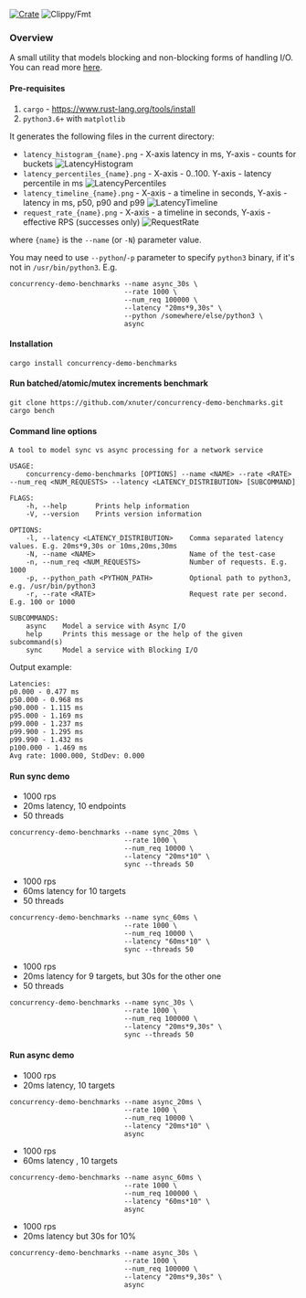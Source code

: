 [![Crate](https://img.shields.io/crates/v/concurrency-demo-benchmarks.svg)](https://crates.io/crates/concurrency-demo-benchmarks)
![Clippy/Fmt](https://github.com/xnuter/concurrency-demo-benchmarks/workflows/Clippy/Fmt/badge.svg)

### Overview

A small utility that models blocking and non-blocking forms of handling I/O. You can read more [here](https://medium.com/swlh/distributed-systems-and-asynchronous-i-o-ef0f27655ce5).

#### Pre-requisites

1. `cargo` - https://www.rust-lang.org/tools/install
1. `python3.6+` with `matplotlib`

It generates the following files in the current directory:

* `latency_histogram_{name}.png` - X-axis latency in ms, Y-axis - counts for buckets
![LatencyHistogram](./figures/latency_histogram_async_200ms.png)
* `latency_percentiles_{name}.png` - X-axis - 0..100. Y-axis - latency percentile in ms
![LatencyPercentiles](./figures/latency_percentiles_async_200ms.png)
* `latency_timeline_{name}.png` - X-axis - a timeline in seconds, Y-axis - latency in ms, p50, p90 and p99
![LatencyTimeline](./figures/latency_timeline_async_200ms.png)
* `request_rate_{name}.png` - X-axis - a timeline in seconds, Y-axis - effective RPS (successes only)
![RequestRate](./figures/request_rate_async_200ms.png)

where `{name}` is the `--name` (or `-N`) parameter value.

You may need to use `--python`/`-p` parameter to specify `python3` binary, if it's not in `/usr/bin/python3`. E.g.

```
concurrency-demo-benchmarks --name async_30s \
                            --rate 1000 \
                            --num_req 100000 \
                            --latency "20ms*9,30s" \
                            --python /somewhere/else/python3 \
                            async
```

#### Installation

```
cargo install concurrency-demo-benchmarks  
```


#### Run batched/atomic/mutex increments benchmark
```
git clone https://github.com/xnuter/concurrency-demo-benchmarks.git
cargo bench
```

#### Command line options

```
A tool to model sync vs async processing for a network service

USAGE:
    concurrency-demo-benchmarks [OPTIONS] --name <NAME> --rate <RATE> --num_req <NUM_REQUESTS> --latency <LATENCY_DISTRIBUTION> [SUBCOMMAND]

FLAGS:
    -h, --help       Prints help information
    -V, --version    Prints version information

OPTIONS:
    -l, --latency <LATENCY_DISTRIBUTION>    Comma separated latency values. E.g. 20ms*9,30s or 10ms,20ms,30ms
    -N, --name <NAME>                       Name of the test-case
    -n, --num_req <NUM_REQUESTS>            Number of requests. E.g. 1000
    -p, --python_path <PYTHON_PATH>         Optional path to python3, e.g. /usr/bin/python3
    -r, --rate <RATE>                       Request rate per second. E.g. 100 or 1000

SUBCOMMANDS:
    async    Model a service with Async I/O
    help     Prints this message or the help of the given subcommand(s)
    sync     Model a service with Blocking I/O

```

Output example:
```
Latencies:
p0.000 - 0.477 ms
p50.000 - 0.968 ms
p90.000 - 1.115 ms
p95.000 - 1.169 ms
p99.000 - 1.237 ms
p99.900 - 1.295 ms
p99.990 - 1.432 ms
p100.000 - 1.469 ms
Avg rate: 1000.000, StdDev: 0.000
``` 

#### Run sync demo
* 1000 rps
* 20ms latency, 10 endpoints
* 50 threads
```
concurrency-demo-benchmarks --name sync_20ms \
                            --rate 1000 \
                            --num_req 10000 \
                            --latency "20ms*10" \
                            sync --threads 50
```

* 1000 rps
* 60ms latency for 10 targets
* 50 threads
```
concurrency-demo-benchmarks --name sync_60ms \
                            --rate 1000 \
                            --num_req 10000 \
                            --latency "60ms*10" \
                            sync --threads 50
```

* 1000 rps
* 20ms latency for 9 targets, but 30s for the other one
* 50 threads
```
concurrency-demo-benchmarks --name sync_30s \
                            --rate 1000 \
                            --num_req 100000 \
                            --latency "20ms*9,30s" \
                            sync --threads 50
```

#### Run async demo
* 1000 rps
* 20ms latency, 10 targets
```
concurrency-demo-benchmarks --name async_20ms \
                            --rate 1000 \
                            --num_req 10000 \
                            --latency "20ms*10" \
                            async
```

* 1000 rps
* 60ms latency , 10 targets
```
concurrency-demo-benchmarks --name async_60ms \
                            --rate 1000 \
                            --num_req 100000 \
                            --latency "60ms*10" \
                            async
```

* 1000 rps
* 20ms latency but 30s for 10%
```
concurrency-demo-benchmarks --name async_30s \
                            --rate 1000 \
                            --num_req 100000 \
                            --latency "20ms*9,30s" \
                            async
```
